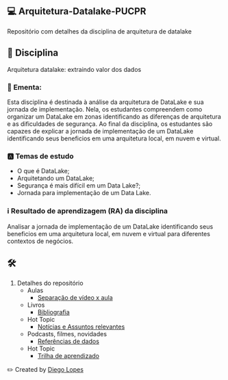 ## 💻 Arquitetura-Datalake-PUCPR
Repositório com detalhes da disciplina de arquitetura de datalake


## 📝  Disciplina
Arquitetura datalake: extraindo valor dos dados
### :open_file_folder:  Ementa:
  Esta disciplina é destinada à análise da arquitetura de DataLake e sua jornada de implementação. Nela, os estudantes compreendem como organizar um DataLake em
zonas identificando as diferenças de arquitetura e as dificuldades de segurança. Ao final da disciplina, os estudantes são capazes de explicar a jornada de implementação de um DataLake identificando seus beneficios em uma arquitetura local, em nuvem e virtual.

### :a:  Temas de estudo
- O que é DataLake;
- Arquitetando um DataLake;
- Segurança é mais difícil em um Data Lake?;
- Jornada para implementação de um Data Lake.

### :information_source:  Resultado de aprendizagem (RA) da disciplina
Analisar a jornada de implementação de um DataLake identificando seus beneficios
em uma arquitetura local, em nuvem e virtual para diferentes contextos de negócios.


## 🛠 
1. Detalhes do repositório 
	* Aulas
		- [Separação de vídeo x aula](Books.md)
	* Livros
		- [Bibliografia](Books.md)
	* Hot Topic
		- [Notícias e Assuntos relevantes](Books.md)
	* Podcasts, filmes, novidades
		- [Referências de dados](Books.md)
	* Hot Topic
		- [Trilha de aprendizado](Books.md)




:pencil2:  Created by [Diego Lopes](mailto:lopesdiego12@gmail.com)
